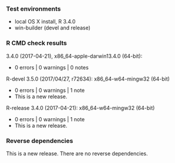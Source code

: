 ### Test environments

* local OS X install, R 3.4.0
* win-builder (devel and release)

### R CMD check results

3.4.0 (2017-04-21), x86_64-apple-darwin13.4.0 (64-bit):

* 0 errors | 0 warnings | 0 notes

R-devel 3.5.0 (2017/04/27, r72634): x86_64-w64-mingw32 (64-bit)

* 0 errors | 0 warnings | 1 note
* This is a new release.

R-release 3.4.0 (2017-04-21): x86_64-w64-mingw32 (64-bit)

* 0 errors | 0 warnings | 1 note
* This is a new release.

### Reverse dependencies

This is a new release. There are no reverse dependencies.

